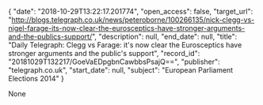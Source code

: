 {
  "date": "2018-10-29T13:22:17.201774", 
  "open_access": false, 
  "target_url": "http://blogs.telegraph.co.uk/news/peteroborne/100266135/nick-clegg-vs-nigel-farage-its-now-clear-the-eurosceptics-have-stronger-arguments-and-the-publics-support/", 
  "description": null, 
  "end_date": null, 
  "title": "Daily Telegraph: Clegg vs Farage: it's now clear the Eurosceptics have stronger arguments and the public's support", 
  "record_id": "20181029T132217/GoeVaEDpgbnCawbbsPsajQ==", 
  "publisher": "telegraph.co.uk", 
  "start_date": null, 
  "subject": "European Parliament Elections 2014"
}

None